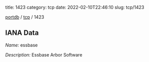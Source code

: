 title: 1423
category: tcp
date: 2022-02-10T22:46:10
slug: tcp/1423

[portdb](/) / [tcp](/category/tcp.html) / 1423


## IANA Data

_Name:_ essbase

_Description:_ Essbase Arbor Software

